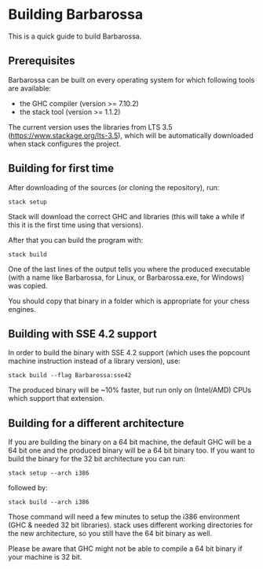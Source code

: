 Building Barbarossa
===================

This is a quick guide to build Barbarossa.

Prerequisites
-------------

Barbarossa can be built on every operating system for which following tools are available:
- the GHC compiler (version >= 7.10.2)
- the stack tool (version >= 1.1.2)

The current version uses the libraries from LTS 3.5 (https://www.stackage.org/lts-3.5),
which will be automatically downloaded when stack configures the project.

Building for first time
-----------------------

After downloading of the sources (or cloning the repository), run:

    stack setup

Stack will download the correct GHC and libraries (this will take a while if this
it is the first time using that versions).

After that you can build the program with:

    stack build

One of the last lines of the output tells you where the produced executable (with a name
like Barbarossa, for Linux, or Barbarossa.exe, for Windows) was copied.

You should copy that binary in a folder which is appropriate for your chess engines.

Building with SSE 4.2 support
-----------------------------

In order to build the binary with SSE 4.2 support (which uses the popcount machine
instruction instead of a library version), use:

    stack build --flag Barbarossa:sse42

The produced binary will be ~10% faster, but run only on (Intel/AMD) CPUs which
support that extension.

Building for a different architecture
-------------------------------------

If you are building the binary on a 64 bit machine, the default GHC will be a
64 bit one and the produced binary will be a 64 bit binary too. If you want to build
the binary for the 32 bit architecture you can run:

    stack setup --arch i386

followed by:

    stack build --arch i386

Those command will need a few minutes to setup the i386 environment (GHC & needed
32 bit libraries). stack uses different working directories for the new architecture,
so you still have the 64 bit binary as well.

Please be aware that GHC might not be able to compile a 64 bit binary if your machine
is 32 bit.
